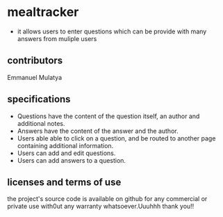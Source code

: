 # mealtracker
* it allows users to enter questions which can be provide with many answers from muliple users
## contributors
 Emmanuel Mulatya
## specifications
* Questions have the content of the question itself, an author and additional notes.
* Answers have the content of the answer and the author.
* Users able able to click on a question, and be routed to another page containing additional information.
* Users can add and edit questions.
* Users can add answers to a question. 
## licenses and terms of use  
the project's source code is available on github for any commercial or private use with0ut any warranty whatsoever.Uuuhhh thank you!!

